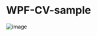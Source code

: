 # WPF-CV-sample

![image](https://user-images.githubusercontent.com/89171514/226092231-bd906edc-a168-487d-ab84-3e88977255b2.png)
